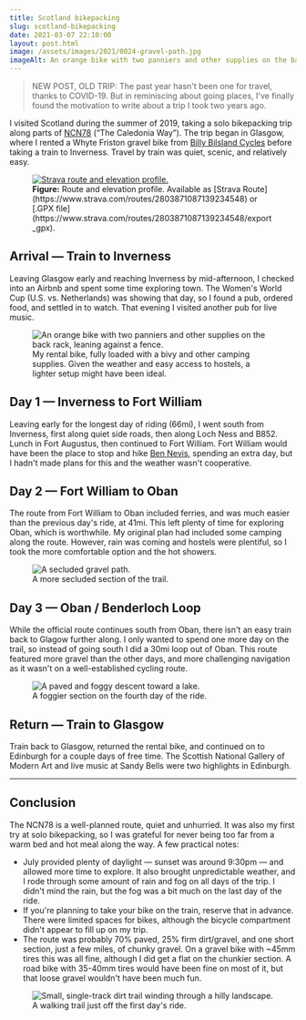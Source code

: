```yaml
---
title: Scotland bikepacking
slug: scotland-bikepacking
date: 2021-03-07 22:10:00
layout: post.html
image: /assets/images/2021/0024-gravel-path.jpg
imageAlt: An orange bike with two panniers and other supplies on the back rack, leaning against a fence.
---
```


> NEW POST, OLD TRIP: The past year hasn't been one for travel, thanks to COVID-19. But in reminiscing about going places, I've finally found the motivation to write about a trip I took two years ago.

I visited Scotland during the summer of 2019, taking a solo bikepacking trip along parts of [NCN78](https://www.sustrans.org.uk/find-a-route-on-the-national-cycle-network/route-78-the-caledonia-way/) (“The Caledonia Way”). The trip began in Glasgow, where I rented a Whyte Friston gravel bike from [Billy Bilsland Cycles](https://www.billybilslandcycles.co.uk/pages/hire/) before taking a train to Inverness. Travel by train was quiet, scenic, and relatively easy.

<figure>
  <a href="https://www.strava.com/routes/2803871087139234548" target="_blank">
    <img src="/assets/images/2021/0024-scotland-route.png" alt="Strava route and elevation profile.">
  </a>
  <figcaption>
    <strong>Figure:</strong> Route and elevation profile. Available as [Strava Route](https://www.strava.com/routes/2803871087139234548) or [.GPX file](https://www.strava.com/routes/2803871087139234548/export_gpx).
  </figcaption>
</figure>

## Arrival — Train to Inverness

Leaving Glasgow early and reaching Inverness by mid-afternoon, I checked into an Airbnb and spent some time exploring town. The Women's World Cup (U.S. vs. Netherlands) was showing that day, so I found a pub, ordered food, and settled in to watch. That evening I visited another pub for live music.

<figure>
  <img src="/assets/images/2021/0024-loadout.jpg" alt="An orange bike with two panniers and other supplies on the back rack, leaning against a fence.">
  <figcaption>
    My rental bike, fully loaded with a bivy and other camping supplies. Given the weather and easy access to hostels, a lighter setup might have been ideal.
  </figcaption>
</figure>

## Day 1 — Inverness to Fort William

Leaving early for the longest day of riding (66mi), I went south from Inverness, first along quiet side roads, then along Loch Ness and B852. Lunch in Fort Augustus, then continued to Fort William. Fort William would have been the place to stop and hike [Ben Nevis](https://en.wikipedia.org/wiki/Ben_Nevis), spending an extra day, but I hadn't made plans for this and the weather wasn't cooperative.

## Day 2 — Fort William to Oban

The route from Fort William to Oban included ferries, and was much easier than the previous day's ride, at 41mi.  This left plenty of time for exploring Oban, which is worthwhile. My original plan had included some camping along the route. However, rain was coming and hostels were plentiful, so I took the more comfortable option and the hot showers.

<figure>
  <img src="/assets/images/2021/0024-gravel-path.jpg" alt="A secluded gravel path.">
  <figcaption>
    A more secluded section of the trail.
  </figcaption>
</figure>

## Day 3 — Oban / Benderloch Loop

While the official route continues south from Oban, there isn't an easy train back to Glagow further along. I only wanted to spend one more day on the trail, so instead of going south I did a 30mi loop out of Oban. This route featured more gravel than the other days, and more challenging navigation as it wasn't on a well-established cycling route.

<figure>
  <img src="/assets/images/2021/0024-day-4.jpg" alt="A paved and foggy descent toward a lake.">
  <figcaption>
    A foggier section on the fourth day of the ride.
  </figcaption>
</figure>

## Return — Train to Glasgow

Train back to Glasgow, returned the rental bike, and continued on to Edinburgh for a couple days of free time. The Scottish National Gallery of Modern Art and live music at Sandy Bells were two highlights in Edinburgh.

***

## Conclusion

The NCN78 is a well-planned route, quiet and unhurried. It was also my first try at solo bikepacking, so I was grateful for never being too far from a warm bed and hot meal along the way. A few practical notes:

- July provided plenty of daylight — sunset was around 9:30pm — and allowed more time to explore. It also brought unpredictable weather, and I rode through some amount of rain and fog on all days of the trip. I didn't mind the rain, but the fog was a bit much on the last day of the ride.
- If you're planning to take your bike on the train, reserve that in advance. There were limited spaces for bikes, although the bicycle compartment didn't appear to fill up on my trip.
- The route was probably 70% paved, 25% firm dirt/gravel, and one short section, just a few miles, of chunky gravel. On a gravel bike with ~45mm tires this was all fine, although I did get a flat on the chunkier section. A road bike with 35-40mm tires would have been fine on most of it, but that loose gravel wouldn't have been much fun.

<figure class="width-large">
  <img src="/assets/images/2021/0024-trail.jpg" alt="Small, single-track dirt trail winding through a hilly landscape.">
  <figcaption>
    A walking trail just off the first day's ride.
  </figcaption>
</figure>
